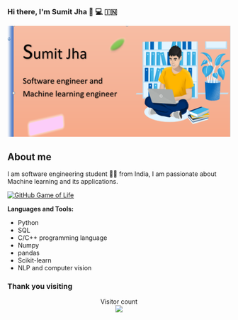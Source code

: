 ### Hi there, I'm Sumit Jha 👋 💻 🇮🇳

![alt_img](/Capture3.PNG)


## About me
I am software engineering student 🧑‍🎓 from India, I am passionate about Machine learning  and its applications.

[![GitHub Game of Life](https://github4life.herokuapp.com/SumitJha406.gif?z=6)](https://github4life.herokuapp.com/SumitJha406)

**Languages and Tools:**

- Python
- SQL
- C/C++ programming language
- Numpy
- pandas
- Scikit-learn
- NLP and computer vision


### Thank you visiting
<p align="center"> 
  Visitor count<br>
  <img src="https://profile-counter.glitch.me/SumitJha406/count.svg" />
</p>
